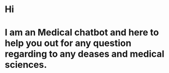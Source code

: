 # Hi 
# I am an Medical chatbot and here to help you out for any question regarding to any deases and medical sciences.